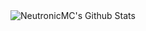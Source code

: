 <img  align="center" src="https://github-readme-stats.vercel.app/api?username=NeutronicMC&&show_icons=true&count_private=true&hide_border=true&hide_title=true&bg_color=ffffff" alt="NeutronicMC's Github Stats">
